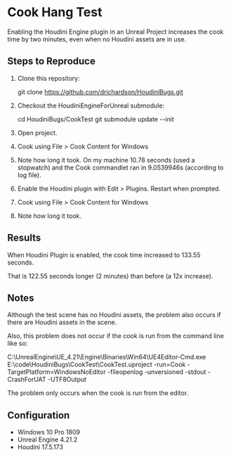 # Cook Hang Test
Enabling the Houdini Engine plugin in an Unreal Project increases the cook time by two minutes, even
when no Houdini assets are in use.

## Steps to Reproduce
1. Clone this repository:

	git clone https://github.com/drichardson/HoudiniBugs.git

2. Checkout the HoudiniEngineForUnreal submodule:

	cd HoudiniBugs/CookTest
	git submodule update --init
	
3. Open project.
4. Cook using File > Cook Content for Windows
5. Note how long it took. On my machine 10.78 seconds (used a stopwatch) and the Cook commandlet ran in 9.0539946s (according to log file).
6. Enable the Houdini plugin with Edit > Plugins. Restart when prompted.
7. Cook using File > Cook Content for Windows
8. Note how long it took.

## Results
When Houdini Plugin is enabled, the cook time increased to 133.55 seconds.

That is 122.55 seconds longer (2 minutes) than before (a 12x increase).

## Notes
Although the test scene has no Houdini assets, the problem also occurs if there are Houdini assets in the scene.

Also, this problem does not occur if the cook is run from the command line like so:

  C:\UnrealEngine\UE_4.21\Engine\Binaries\Win64\UE4Editor-Cmd.exe E:\code\HoudiniBugs\CookTest\CookTest.uproject -run=Cook  -TargetPlatform=WindowsNoEditor -fileopenlog -unversioned -stdout -CrashForUAT -UTF8Output

The problem only occurs when the cook is run from the editor.

## Configuration
- Windows 10 Pro 1809
- Unreal Engine 4.21.2
- Houdini 17.5.173
